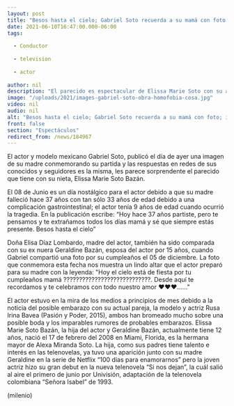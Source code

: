 ```yaml
---
layout: post
title: "Besos hasta el cielo; Gabriel Soto recuerda a su mamá con foto; impacta parecido con su hija"
date: 2021-06-10T16:47:00.000-06:00
tags:
  
  - Conductor
  
  - television
  
  - actor
  
author: nil
description: "El parecido es espectacular de Elissa Marie Soto con su abuela, llamó la atención de las fans de Gabriel Soto. "
image: "/uploads/2021/images-gabriel-soto-obra-homofobia-cosa.jpg"
video: nil
audio: nil
alt: "Besos hasta el cielo; Gabriel Soto recuerda a su mamá con foto; impacta parecido con su hija"
front: false
section: "Espectáculos"
redirect_from: /news/184967
---
```


El actor y modelo mexicano Gabriel Soto, publicó el día de ayer una imagen de su madre conmemorando su partida y las respuestas en redes de sus conocidos y seguidores es la misma, les parece sorprendente el parecido que tiene con su nieta, Elissa Marie Soto Bazán. 

El 08 de Junio es un día nostálgico para el actor debido a que su madre falleció hace 37 años con tan sólo 33 años de edad debido a una complicación gastrointestinal; el actor tenía 9 años de edad cuando ocurrió la tragedia. En la publicación escribe: “Hoy hace 37 años partiste, pero te pensamos y te extrañamos todos los días mamá y sé que siempre estás presente. Besos hasta el cielo” 

Doña Elisa Díaz Lombardo, madre del actor, también ha sido comparada con su ex nuera Geraldine Bazán, esposa del actor por 15 años, cuando Gabriel compartió una foto por su cumpleaños el 05 de diciembre. La foto que conmemora esta fecha nos muestra un lindo altar que el actor preparó para su madre con la leyenda: "Hoy el cielo está de fiesta por tu cumpleaños mamá ????????????????????????????. Desde aquí te recordamos y te celebramos con todo nuestro amor ❤️❤️❤️......" 

El actor estuvo en la mira de los medios a principios de mes debido a la noticia del posible embarazo con su actual pareja, la modelo y actriz Rusa Irina Bavea (Pasión y Poder, 2015), ambos han bromeado mucho sobre una posible boda y los imparables rumores de probables embarazos. 
Elissa Marie Soto Bazán, la hija del actor y Geraldine Bazán, actualmente tiene 12 años, nació el 17 de febrero del 2008 en Miami, Florida, es la hermana mayor de Alexa Miranda Soto. La hija, como sus padres tiene talento e interés en las telenovelas, ya tuvo una aparición junto con su madre Geraldine en la serie de Netflix “100 días para enamorarnos” pero la joven actriz hizo su gran debut en la nueva telenovela “Si nos dejan”, la cuál salió al aire el primero de junio por Univisión, adaptación de la telenovela colombiana “Señora Isabel” de 1993. 

(milenio)